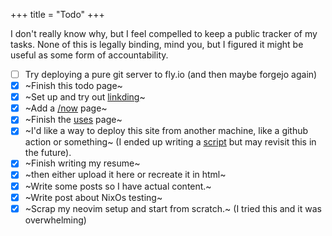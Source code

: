 +++
title = "Todo"
+++

I don't really know why, but I feel compelled to keep a public tracker of my tasks. None of this is legally binding, mind you, but I figured it might be useful as some form of accountability.

<div id="todolist">

- [ ] Try deploying a pure git server to fly.io (and then maybe forgejo again)
- [x] ~Finish this todo page~
- [x] ~Set up and try out [linkding](https://github.com/sissbruecker/linkding)~
- [x] ~Add a [\/now](https://nownownow.com/about) page~
- [x] ~Finish the [uses](@/uses.md) page~
- [x] ~I'd like a way to deploy this site from another machine, like a github action or something~ (I ended up writing a [script](https://github.com/mxhzl/mxhzl.com/blob/main/deploy.sh) but may revisit this in the future).
- [x] ~Finish writing my resume~
- [x] ~then either upload it here or recreate it in html~
- [x] ~Write some posts so I have actual content.~
- [x] ~Write post about NixOs testing~
- [x] ~Scrap my neovim setup and start from scratch.~ (I tried this and it was overwhelming)

</div>
